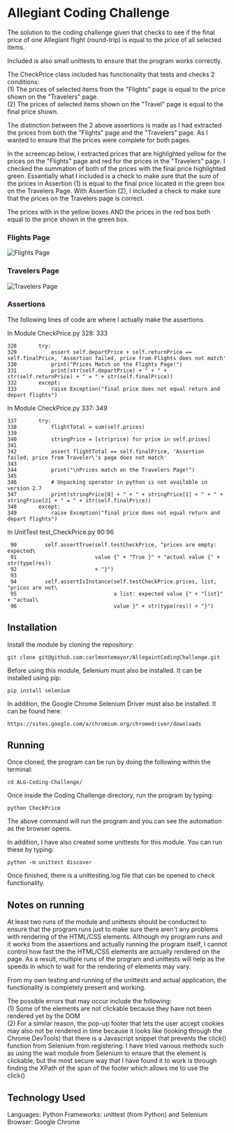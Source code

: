 # Allegiant Coding Challenge 

The solution to the coding challenge given that checks to see if the final price of 
one Allegiant flight (round-trip) is equal to the price of all selected items. 

Included is also small unittests to ensure that the program works correctly.

The CheckPrice class included has functionality that tests and checks 2 conditions:\
    (1) The prices of selected items from the "Flights" page is equal to the price
        shown on the "Travelers" page.  \
    (2) The prices of selected items shown on the "Travel" page is equal to the 
        final price shown.

The distinction between the 2 above assertions is made as I had extracted the prices
from both the "Flights" page and the "Travelers" page. As I wanted to ensure that 
the prices were complete for both pages.

In the screencap below, I extracted prices that are highlighted yellow for the prices on 
the "Flights" page and red for the prices in the "Travelers" page. I checked the 
summation of both of the prices with the final price highlighted green. Essentially what 
I included is a check to make sure that the sum of the prices in Assertion (1) is equal
to the final price located in the green box on the Travelers Page. With Assertion (2), I included
a check to make sure that the prices on the Travelers page is correct.

The prices with in the yellow boxes AND the prices in the red box both equal to the price shown in 
the green box.

### Flights Page 
![Flights Page](https://github.com/carlmontemayor/AllegaintCodingChallenge/blob/master/screenshots%20(referenced%20in%20README.md)/Flights%20Page.png)

### Travelers Page
![Travelers Page](https://github.com/carlmontemayor/AllegaintCodingChallenge/blob/master/screenshots%20(referenced%20in%20README.md)/Traveler's%20Page.png)

### Assertions
The following lines of code are where I actually make the assertions.


In Module CheckPrice.py 328: 333
```                                                                                                        
328       try:
329           assert self.departPrice + self.returnPrice == self.finalPrice, 'Assertion failed, price from Flights does not match'
330           print("Prices Match on the Flights Page!")
331           print(str(self.departPrice) + " + " + str(self.returnPrice) + " = " + str(self.finalPrice))
332       except:
333           raise Exception("final price does not equal return and depart flights")
```

In Module CheckPrice.py 337: 349
```
337       try:
338           flightTotal = sum(self.prices)
339       
340           stringPrice = [str(price) for price in self.prices]
341           
342           assert flightTotal == self.finalPrice, 'Assertion failed, price from Traveler\'s page does not match'
343 
344           print("\nPrices match on the Travelers Page!")
345 
346           # Unpacking operator in python is not available in version 2.7
347           print(stringPrice[0] + " + " + stringPrice[1] + " + " + stringPrice[2] + " = " + str(self.finalPrice))
348       except:
349           raise Exception("final price does not equal return and depart flights")
```

In UnitTest test_CheckPrice.py 90:96
```
 90         self.assertTrue(self.testCheckPrice, "prices are empty: expected\                                                                 
 91                         value {" + "True }" + "actual value {" + str(type(res))
 92                         + "}")
 93 
 94         self.assertIsInstance(self.testCheckPrice.prices, list, "prices are not\
 95                               a list: expected value {" + "list}" + "actual\
 96                               value }" + str(type(res)) + "}")
```

## Installation

Install the module by cloning the repository:
```
git clone git@github.com:carlmontemayor/AllegaintCodingChallenge.git
```

Before using this module, Selenium must also be installed. It can be installed using pip:
```
pip install selenium
```


In addition, the Google Chrome Selenium Driver must also be installed. It can be found here:
```
https://sites.google.com/a/chromium.org/chromedriver/downloads
```

## Running

Once cloned, the program can be run by doing the following within the terminal:
```
cd ALG-Coding-Challenge/
```

Once inside the Coding Challenge directory, run the program by typing:
```
python CheckPrice
```
The above command will run the program and you can see the automation as the browser 
opens.

In addition, I have also created some unittests for this module. You can run these by
typing:
```
python -m unittest discover
```

Once finished, there is a unittesting.log file that can be opened to check functionality.

## Notes on running
At least two runs of the module and unittests should be conducted to ensure that the program runs just to make sure
there aren't any problems with rendering of the HTML/CSS elements.
Although my program runs and it works from the assertions and actually running the program itself, I cannot control
how fast the the HTML/CSS elements are actually rendered on the page. As a result, multiple runs of the program and 
unittests will help as the speeds in which to wait for the rendering of elements may vary.

From my own testing and running of the unittests and actual application, the functionality is completely present and working.

The possible errors that may occur include the following:\
(1) Some of the elements are not clickable because they have not been 
rendered yet by the DOM\
(2) For a similar reason, the pop-up footer that lets the user accept cookies may also not be rendered in time
because it looks like (looking through the Chrome DevTools) that there is a Javascript snippet that prevents the 
click() function from Selenium from registering. I have tried various methods such as using the wait module from 
Selenium to ensure that the element is clickable, but the most secure way that I have found it to work is through 
finding the XPath of the span of the footer which allows me to use the click()

## Technology Used
Languages: Python
Frameworks: unittest (from Python) and Selenium
Browser: Google Chrome
